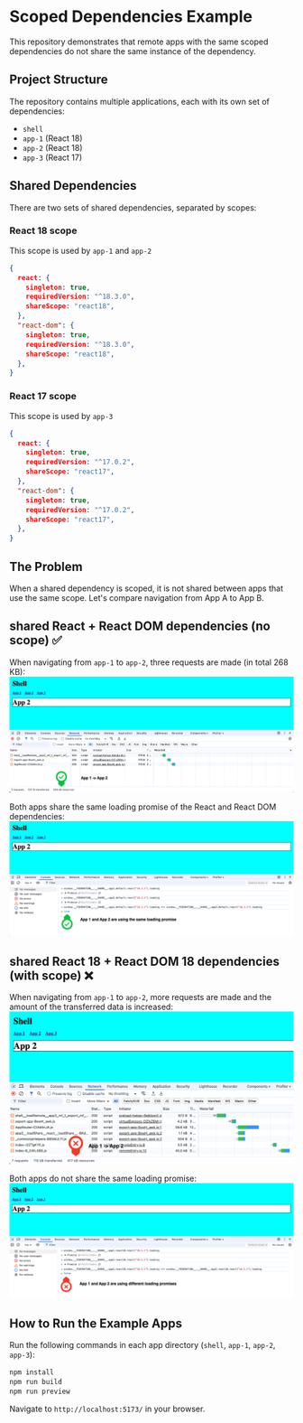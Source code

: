 # Scoped Dependencies Example

This repository demonstrates that remote apps with the same scoped dependencies do not share the same instance of the dependency.

## Project Structure

The repository contains multiple applications, each with its own set of dependencies:

- `shell`
- `app-1` (React 18)
- `app-2` (React 18)
- `app-3` (React 17)

## Shared Dependencies

There are two sets of shared dependencies, separated by scopes:

### React 18 scope
This scope is used by `app-1` and `app-2`
```json
{
  react: {
    singleton: true,
    requiredVersion: "^18.3.0",
    shareScope: "react18",
  },
  "react-dom": {
    singleton: true,
    requiredVersion: "^18.3.0",
    shareScope: "react18",
  },
}
```

### React 17 scope
This scope is used by `app-3`
```json
{
  react: {
    singleton: true,
    requiredVersion: "^17.0.2",
    shareScope: "react17",
  },
  "react-dom": {
    singleton: true,
    requiredVersion: "^17.0.2",
    shareScope: "react17",
  },
}
```

## The Problem

When a shared dependency is scoped, it is not shared between apps that use the same scope. Let's compare navigation from App A to App B.

## shared React + React DOM dependencies (no scope) ✅

When navigating from `app-1` to `app-2`, three requests are made (in total 268 KB):
![shared React + React DOM dependencies (no scope)](./resources/no-scope-1.png)

Both apps share the same loading promise of the React and React DOM dependencies:
![shared React + React DOM dependencies (no scope)](./resources/no-scope-2.png)

## shared React 18 + React DOM 18 dependencies (with scope) ❌

When navigating from `app-1` to `app-2`, more requests are made and the amount of the transferred data is increased:
![shared React 18 + React DOM 18 dependencies (with scope)](./resources/scope-1.png)

Both apps do not share the same loading promise:
![shared React 18 + React DOM 18 dependencies (with scope)](./resources/scope-2.png)

## How to Run the Example Apps

Run the following commands in each app directory (`shell`, `app-1`, `app-2`, `app-3`):

```sh
npm install
npm run build
npm run preview
```

Navigate to `http://localhost:5173/` in your browser.